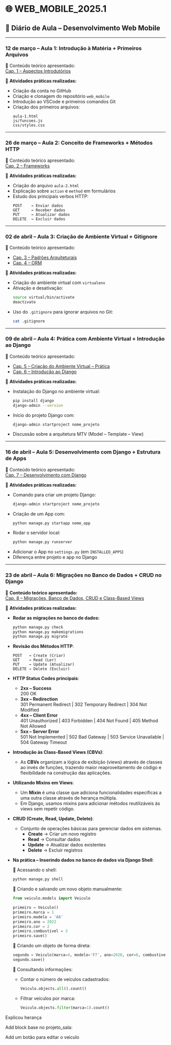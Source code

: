 
# 🌐 WEB_MOBILE_2025.1  
## 📘 Diário de Aula – Desenvolvimento Web Mobile

---

### **12 de março – Aula 1: Introdução à Matéria + Primeiros Arquivos**

🔹 Conteúdo teórico apresentado:  
[Cap. 1 – Aspectos Introdutórios](https://www.notion.so/Cap-1-Aspectos-Introdut-rio-1b4ff6c3908a80d0b87dfa3a0640f179?pvs=25)

🧪 **Atividades práticas realizadas:**
- Criação da conta no GitHub
- Criação e clonagem do repositório `web_mobile`
- Introdução ao VSCode e primeiros comandos Git
- Criação dos primeiros arquivos:
  ```
  aula-1.html
  js/funcoes.js
  css/styles.css
  ```

---

### **26 de março – Aula 2: Conceito de Frameworks + Métodos HTTP**

🔹 Conteúdo teórico apresentado:  
[Cap. 2 – Frameworks](https://www.notion.so/Cap-2-Frameworks-1c2ff6c3908a80e09d83fc6ea4a625c8?pvs=21)

🧪 **Atividades práticas realizadas:**
- Criação do arquivo `aula-2.html`
- Explicação sobre `action` e `method` em formulários
- Estudo dos principais verbos HTTP:
  ```
  POST    → Enviar dados
  GET     → Receber dados
  PUT     → Atualizar dados
  DELETE  → Excluir dados
  ```

---

### **02 de abril – Aula 3: Criação de Ambiente Virtual + Gitignore**

🔹 Conteúdo teórico apresentado:  
- [Cap. 3 – Padrões Arquiteturais](https://www.notion.so/Cap-3-Padr-es-Arquiteturais-1c9ff6c3908a80a3b3dbed50d7400903?pvs=25)  
- [Cap. 4 – ORM](https://www.notion.so/Cap-4-ORM-1c9ff6c3908a80dbaddac08ebe1ac360?pvs=25)

🧪 **Atividades práticas realizadas:**
- Criação do ambiente virtual com `virtualenv`
- Ativação e desativação:
  ```bash
  source virtual/bin/activate
  deactivate
  ```
- Uso do `.gitignore` para ignorar arquivos no Git:
  ```bash
  cat .gitignore
  ```

---

### **09 de abril – Aula 4: Prática com Ambiente Virtual + Introdução ao Django**

🔹 Conteúdo teórico apresentado:  
- [Cap. 5 – Criação do Ambiente Virtual – Prática](https://www.notion.so/Cap-5-Cria-o-do-Ambiente-Virtual-Pratica-1c9ff6c3908a80e286a6cebaf861ee48?pvs=25)  
- [Cap. 6 – Introdução ao Django](https://www.notion.so/Cap-6-1d0ff6c3908a80d88a0ff6f0e6a9bce7?pvs=25)

🧪 **Atividades práticas realizadas:**
- Instalação do Django no ambiente virtual:
  ```bash
  pip install django
  django-admin --version
  ```
- Início do projeto Django com:
  ```bash
  django-admin startproject nome_projeto
  ```
- Discussão sobre a arquitetura MTV (Model – Template – View)

---

### **16 de abril – Aula 5: Desenvolvimento com Django + Estrutura de Apps**

🔹 Conteúdo teórico apresentado:  
[Cap. 7 – Desenvolvimento com Django](https://www.notion.so/Cap-7-1d7ff6c3908a80a1b87ccb658588cc11?pvs=25)

🧪 **Atividades práticas realizadas:**
- Comando para criar um projeto Django:
  ```bash
  django-admin startproject nome_projeto
  ```
- Criação de um App com:
  ```bash
  python manage.py startapp nome_app
  ```
- Rodar o servidor local:
  ```bash
  python manage.py runserver
  ```
- Adicionar o App no `settings.py` (em `INSTALLED_APPS`)
- Diferença entre projeto e app no Django

- ---

### **23 de abril – Aula 6: Migrações no Banco de Dados + CRUD no Django**

🔹 **Conteúdo teórico apresentado:**  
[Cap. 8 – Migrações, Banco de Dados, CRUD e Class-Based Views](https://www.notion.so/Cap-8-1deff6c3908a80d68ff0e0ea301a04b3?pvs=25)

🧪 **Atividades práticas realizadas:**

- **Rodar as migrações no banco de dados:**
  ```bash
  python manage.py check
  python manage.py makemigrations
  python manage.py migrate
  ```

- **Revisão dos Métodos HTTP**:
  ```
  POST   → Create (Criar)
  GET    → Read (Ler)
  PUT    → Update (Atualizar)
  DELETE → Delete (Excluir)
  ```

- **HTTP Status Codes principais**:
  - **2xx – Success**  
    200 OK
  - **3xx – Redirection**  
    301 Permanent Redirect | 302 Temporary Redirect | 304 Not Modified
  - **4xx – Client Error**  
    401 Unauthorized | 403 Forbidden | 404 Not Found | 405 Method Not Allowed
  - **5xx – Server Error**  
    501 Not Implemented | 502 Bad Gateway | 503 Service Unavailable | 504 Gateway Timeout

- **Introdução às Class-Based Views (CBVs)**:
  - As **CBVs** organizam a lógica de exibição (views) através de classes ao invés de funções, trazendo maior reaproveitamento de código e flexibilidade na construção das aplicações.

- **Utilizando Mixins em Views**:
  - Um **Mixin** é uma classe que adiciona funcionalidades específicas a uma outra classe através de herança múltipla.  
  - Em Django, usamos mixins para adicionar métodos reutilizáveis às views sem repetir código.

- **CRUD (Create, Read, Update, Delete)**:
  - Conjunto de operações básicas para gerenciar dados em sistemas.
    - **Create** → Criar um novo registro
    - **Read** → Consultar dados
    - **Update** → Atualizar dados existentes
    - **Delete** → Excluir registros

- **Na prática – Inserindo dados no banco de dados via Django Shell**:
  
  🔹 Acessando o shell:
  ```bash
  python manage.py shell
  ```

  🔹 Criando e salvando um novo objeto manualmente:
  ```python
  from veiculo.models import Veiculo
  
  primeiro = Veiculo()
  primeiro.marca = 1
  primeiro.modelo = 'A8'
  primeiro.ano = 2022
  primeiro.cor = 2
  primeiro.combustivel = 3
  primeiro.save()
  ```

  🔹 Criando um objeto de forma direta:
  ```python
  segundo = Veiculo(marca=4, modelo='F7', ano=2020, cor=6, combustivel=2)
  segundo.save()
  ```

  🔹 Consultando informações:
  - Contar o número de veículos cadastrados:
    ```python
    Veiculo.objects.all().count()
    ```
  - Filtrar veículos por marca:
    ```python
    Veiculo.objects.filter(marca=1).count()
    ```



Explicou herança

Add block base no projeto_sala:


Add um botão para editar o veiculo